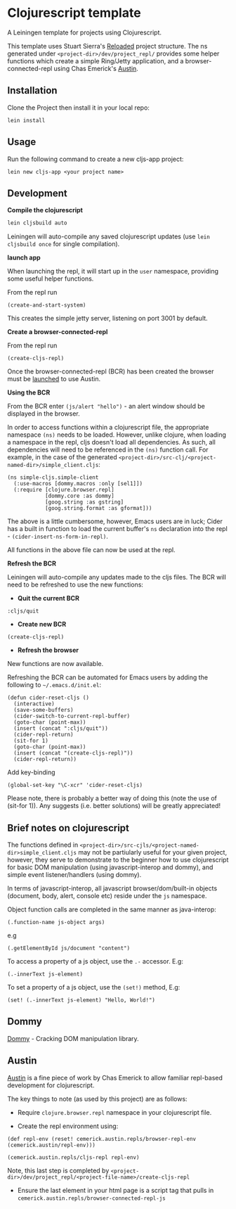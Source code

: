 # Clojurescript template

A Leiningen template for projects using Clojurescript.

This template uses Stuart Sierra's [Reloaded][1] project structure. The ns generated under ```<project-dir>/dev/project_repl/``` provides some helper functions which create a simple Ring/Jetty application, and a browser-connected-repl using Chas Emerick's [Austin][2].

[1]: http://thinkrelevance.com/blog/2013/06/04/clojure-workflow-reloaded
[2]: https://github.com/cemerick/austin

## Installation
Clone the Project then install it in your local repo:

```lein install```

## Usage

Run the following command to create a new cljs-app project:

	lein new cljs-app <your project name>

## Development

**Compile the clojurescript**

```bash
lein cljsbuild auto
```
Leiningen will auto-compile any saved clojurescript updates (use ```lein cljsbuild once``` for single compilation).

**launch app**

When launching the repl, it will start up in the ```user``` namespace, providing some useful helper functions.

From the repl run
```
(create-and-start-system)
```
This creates the simple jetty server, listening on port 3001 by default.

**Create a browser-connected-repl**

From the repl run
```
(create-cljs-repl)
```

Once the browser-connected-repl (BCR) has been created the browser must be [launched][3] to use Austin.

[3]: http://localhost:3001

**Using the BCR**

From the BCR enter ```(js/alert "hello")``` - an alert window should be displayed in the browser.

In order to access functions within a clojurescript file, the appropriate namespace ```(ns)``` needs to be loaded. However, unlike clojure, when loading a namespace in the repl, cljs doesn't load all dependencies. As such, all dependencies will need to be referenced in the ```(ns)``` function call. For example, in the case of the generated ```<project-dir>/src-clj/<project-named-dir>/simple_client.cljs```:

```
(ns simple-cljs.simple-client
  (:use-macros [dommy.macros :only [sel1]])
  (:require [clojure.browser.repl]
            [dommy.core :as dommy]
            [goog.string :as gstring]
            [goog.string.format :as gformat]))
```
The above is a little cumbersome, however, Emacs users are in luck; Cider has a built in function to load the current buffer's ```ns``` declaration into the repl - ```(cider-insert-ns-form-in-repl)```.

All functions in the above file can now be used at the repl.

**Refresh the BCR**

Leiningen will auto-compile any updates made to the cljs files. The BCR will need to be refreshed to use the new functions:

 * **Quit the current BCR**
```
:cljs/quit
```
 * **Create new BCR**
```
(create-cljs-repl)
```
 * **Refresh the browser**

 New functions are now available.

 Refreshing the BCR can be automated for Emacs users by adding the following to ```~/.emacs.d/init.el```:
```
(defun cider-reset-cljs ()
  (interactive)
  (save-some-buffers)
  (cider-switch-to-current-repl-buffer)
  (goto-char (point-max))
  (insert (concat ":cljs/quit"))
  (cider-repl-return)
  (sit-for 1)
  (goto-char (point-max))
  (insert (concat "(create-cljs-repl)"))
  (cider-repl-return))
```

 Add key-binding
```
(global-set-key "\C-xcr" 'cider-reset-cljs)
```
Please note, there is probably a better way of doing this (note the use of (sit-for 1)). Any suggests (i.e. better solutions) will be greatly appreciated!

## Brief notes on clojurescript
The functions defined in ```<project-dir>/src-cjls/<project-named-dir>simple_client.cljs``` may not be partiularly useful for your given project, however, they serve to demonstrate to the beginner how to use clojurescript for basic DOM manipulation (using javascript-interop and dommy), and simple event listener/handlers (using dommy).

In terms of javascript-interop, all javascript browser/dom/built-in objects (document, body, alert, console etc) reside under the ```js``` namespace.

Object function calls are completed in the same manner as java-interop:

```
(.function-name js-object args)
```
e.g
```
(.getElementById js/document "content")
```

To access a property of a js object, use the ```.-``` accessor. E.g:
```
(.-innerText js-element)
```

To set a property of a js object, use the ```(set!)``` method, E.g:
```
(set! (.-innerText js-element) "Hello, World!")
```

## Dommy
[Dommy][4] - Cracking DOM manipulation library.

[4]: [https://github.com/prismatic/dommy]

## Austin
[Austin][2] is a fine piece of work by Chas Emerick to allow familiar repl-based development for clojurescript.

The key things to note (as used by this project) are as follows:

 * Require ```clojure.browser.repl``` namespace in your clojurescript file.

 * Create the repl environment using:
```
(def repl-env (reset! cemerick.austin.repls/browser-repl-env (cemerick.austin/repl-env)))
```
```
(cemerick.austin.repls/cljs-repl repl-env)
```

 Note, this last step is completed by ```<project-dir>/dev/project_repl/<project-file-name>/create-cljs-repl```
 * Ensure the last element in your html page is a script tag that pulls in ```cemerick.austin.repls/browser-connected-repl-js```
